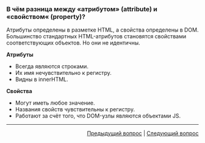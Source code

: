 ### В чём разница между «атрибутом» (attribute) и «свойством« (property)?

Атрибуты определены в разметке HTML, а свойства определены в DOM. Большинство стандартных HTML-атрибутов становятся свойствами соответствующих объектов. Но они не идентичны.

**Атрибуты**

- Всегда являются строками.
- Их имя нечувствительно к регистру.
- Видны в innerHTML.

**Свойства**

- Могут иметь любое значение.
- Названия свойств чувствительны к регистру.
- Работают за счёт того, что DOM-узлы являются объектами JS.

---

<div align="right">
<a href="20.md">Предыдущий вопрос</a> | <a href="22.md">Следующий вопрос</a>
</div>
